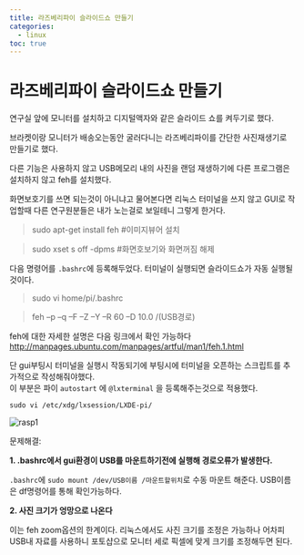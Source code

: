 ```yaml
---
title: 라즈베리파이 슬라이드쇼 만들기
categories:
  - linux
toc: true
---
```


# 라즈베리파이 슬라이드쇼 만들기

연구실 앞에 모니터를 설치하고 디지털액자와 같은 슬라이드 쇼를 켜두기로 했다.

브라켓이랑 모니터가 배송오는동안 굴러다니는 라즈베리파이를 간단한 사진재생기로 만들기로 했다.

다른 기능은 사용하지 않고 USB메모리 내의 사진을 랜덤 재생하기에 다른 프로그램은 설치하지 않고 feh를 설치했다.

화면보호기를 쓰면 되는것이 아니냐고 물어본다면 리눅스 터미널을 쓰지 않고 GUI로 작업할때 다른 연구원분들은 내가 노는걸로 보일테니 그렇게 한거다.

> sudo apt-get install feh #이미지뷰어 설치

> sudo xset s off -dpms #화면호보기와 화면꺼짐 해제

다음 명령어를 `.bashrc`에 등록해두었다. 터미널이 실행되면 슬라이드쇼가 자동 실행될것이다.

> sudo vi home/pi/.bashrc

> feh  –p –q –F –Z –Y –R 60 –D 10.0 /(USB경로)

feh에 대한 자세한 설명은 다음 링크에서 확인 가능하다 http://manpages.ubuntu.com/manpages/artful/man1/feh.1.html

단 gui부팅시 터미널을 실행시 작동되기에 부팅시에 터미널을 오픈하는 스크립트를 추가적으로 작성해줘야했다.<br>
이 부분은 파이 `autostart` 에 `@lxterminal` 을 등록해주는것으로 적용했다. 

`sudo vi /etc/xdg/lxsession/LXDE-pi/`

![rasp1](/assets/img/rasp.gif) 

문제해결:

**1. .bashrc에서 gui환경이 USB를 마운트하기전에 실행해 경로오류가 발생한다.** 

`.bashrc`에 `sudo mount /dev/USB이름 /마운트할위치`로 수동 마운트 해준다. USB이름은 df명령어를 통해 확인가능하다.

**2. 사진 크기가 엉망으로 나온다**

이는 feh zoom옵션의 한계이다. 리눅스에서도 사진 크기를 조정은 가능하나 어차피 USB내 자료를 사용하니 포토샵으로 모니터 세로 픽셀에 맞게 크기를 조정해두면 된다.